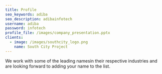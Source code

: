 ```yaml
---
title: Profile
seo_keywords: adiba
seo_description: adibainfotech
username: adiba
password: infotech
profile_file: /images/company_presentation.pptx
clients:
  - image: /images/southcity_logo.png
    name: South City Project
---
```

We work with some of the leading namesin their respective industries and are looking forward to adding your name to the list.
